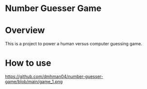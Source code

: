 # Number Guesser Game
# Overview
This is a project to power a human versus computer guessing game. 

# How to use
https://github.com/dmhman04/number-guesser-game/blob/main/game_1.png
